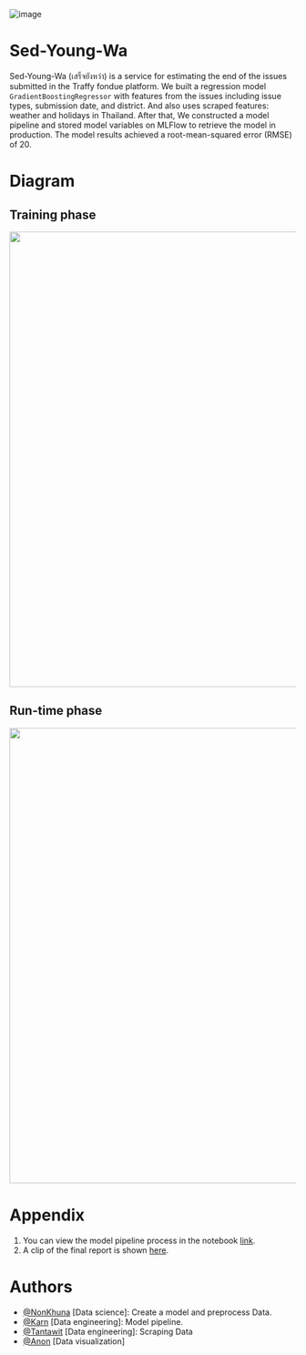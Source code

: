 ![image](https://github.com/karnjj/sed-young-wa/assets/60351130/c1196b90-37ea-481a-b871-0ba634a58ccb)

# Sed-Young-Wa 

Sed-Young-Wa (เสร็จยังหว่า) is a service for estimating the end of the issues submitted in the Traffy fondue platform. We built a regression model `GradientBoostingRegressor` with features from the issues including
issue types, submission date, and district. And also uses scraped features: weather and holidays in Thailand. After that, We constructed a model pipeline and stored model variables on MLFlow to retrieve the model 
in production. The model results achieved a root-mean-squared error (RMSE) of 20.

# Diagram
## Training phase
<p align="center"><image src="https://github.com/karnjj/sed-young-wa/assets/60351130/c650fc14-689b-493e-b540-e2e042283baf" width=800 /></p>

## Run-time phase
<p align="center"><image src="https://github.com/karnjj/sed-young-wa/assets/60351130/2491560c-f22a-43c3-be02-1a4df099b49c" width=800 /></p>


# Appendix

1. You can view the model pipeline process in the notebook [link](https://github.com/karnjj/sed-young-wa/blob/main/research-notebook.ipynb).
2. A clip of the final report is shown [here](https://www.youtube.com/watch?v=mdGsco10JPI).

# Authors

- [@NonKhuna](https://github.com/NonKhuna) [Data science]: Create a model and preprocess Data.
- [@Karn](https://github.com/karnjj) [Data engineering]: Model pipeline.
- [@Tantawit](https://github.com/Tantawit) [Data engineering]: Scraping Data
- [@Anon](https://github.com/Anon-136) [Data visualization]

